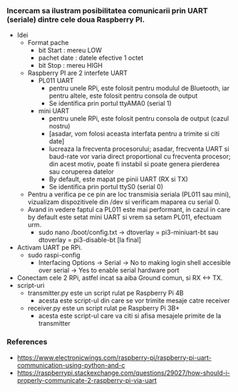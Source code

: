 ### Incercam sa ilustram posibilitatea comunicarii prin UART (seriale) dintre cele doua Raspberry PI.
  * Idei
    * Format pache
      * bit Start : mereu LOW
      * pachet date : datele efective 1 octet
      * bit Stop : mereu HIGH
    * Raspberry PI are 2 interfete UART
      * PL011 UART
          * pentru unele RPi, este folosit pentru modulul de Bluetooth, iar pentru altele, este folosit pentru consola de output
          * Se identifica prin portul ttyAMA0 (serial 1)
      * mini UART
          * pentru unele RPi, este folosit pentru consola de output (cazul nostru)
          * [asadar, vom folosi aceasta interfata pentru a trimite si citi date]
          * lucreaza la frecventa procesorului; asadar, frecventa UART si baud-rate vor varia direct proportional cu frecventa procesor; din acest motiv, poate fi instabil si poate genera pierderea sau coruperea datelor
          * By default, este mapat pe pinii UART (RX si TX)
          * Se identifica prin portul ttyS0 (serial 0)
    * Pentru a verifica pe ce pin are loc transmisia seriala (PL011 sau mini), vizualizam dispozitivele din /dev si verificam maparea cu serial 0.
    * Avand in vedere faptul ca PL011 este mai performant, in cazul in care by default este setat mini UART si vrem sa setam PL011, efectuam urm.
        * sudo nano /boot/config.txt -> dtoverlay = pi3-miniuart-bt sau dtoverlay = pi3-disable-bt [la final]
  * Activam UART pe RPi.
     * sudo raspi-config
         * Interfacing Options -> Serial -> No to making login shell accesible over serial -> Yes to enable serial hardware port
  * Conectam cele 2 RPi, astfel incat sa aiba Ground comun, si RX <-> TX.
  * script-uri
    * transmitter.py este un script rulat pe Raspberry Pi 4B
      * acesta este script-ul din care se vor trimite mesaje catre receiver
    * receiver.py este un script rulat pe Raspberry Pi 3B+
      * acesta este script-ul care va citi si afisa mesajele primite de la transmitter

### References
  * https://www.electronicwings.com/raspberry-pi/raspberry-pi-uart-communication-using-python-and-c
  * https://raspberrypi.stackexchange.com/questions/29027/how-should-i-properly-communicate-2-raspberry-pi-via-uart
